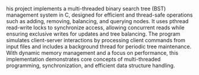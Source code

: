 his project implements a multi-threaded binary search tree (BST) management system in C, designed for efficient and thread-safe operations such as adding, removing, balancing, and querying nodes. It uses pthread read-write locks to synchronize access, allowing concurrent reads while ensuring exclusive writes for updates and tree balancing. The program simulates client-server interactions by processing client commands from input files and includes a background thread for periodic tree maintenance. With dynamic memory management and a focus on performance, this implementation demonstrates core concepts of multi-threaded programming, synchronization, and efficient data structure handling.
